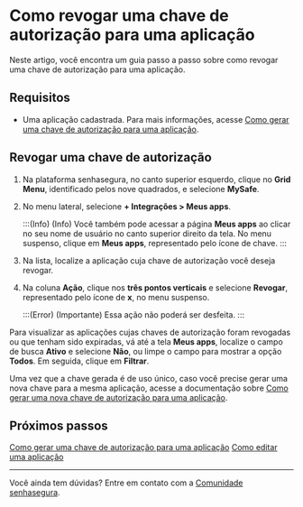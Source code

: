 # Como revogar uma chave de autorização para uma aplicação

Neste artigo, você encontra um guia passo a passo sobre como revogar uma chave de autorização para uma aplicação.

## Requisitos

* Uma aplicação cadastrada. Para mais informações, acesse [Como gerar uma chave de autorização para uma aplicação](/v3-32/docs/pt/mysafe-myapps-how-to-generate-an-authorization-key).

## Revogar uma chave de autorização

1. Na plataforma senhasegura, no canto superior esquerdo, clique no **Grid Menu**, identificado pelos nove quadrados, e selecione **MySafe**.
2. No menu lateral, selecione **+ Integrações > Meus apps**.

    :::(Info) (Info)
    Você também pode acessar a página **Meus apps** ao clicar no seu nome de usuário no canto superior direito da tela. No menu suspenso, clique em **Meus apps**, representado pelo ícone de chave.
    :::
    
3. Na lista, localize a aplicação cuja chave de autorização você deseja revogar.
4. Na coluna **Ação**, clique nos **três pontos verticais** e selecione **Revogar**, representado pelo ícone de **x**, no menu suspenso.

    :::(Error) (Importante)
    Essa ação não poderá ser desfeita.
    :::
 
 
Para visualizar as aplicações cujas chaves de autorização foram revogadas ou que tenham sido expiradas, vá até a tela **Meus apps**, localize o campo de busca **Ativo** e selecione **Não**, ou limpe o campo para mostrar a opção **Todos**. Em seguida, clique em **Filtrar**.

Uma vez que a chave gerada é de uso único, caso você precise gerar uma nova chave para a mesma aplicação, acesse a documentação sobre [Como gerar uma nova chave de autorização para uma aplicação](/v3-32/docs/pt/mysafe-myapps-how-to-generate-an-authorization-key).

## **Próximos passos**
[Como gerar uma chave de autorização para uma aplicação](/v3-32/docs/pt/mysafe-myapps-how-to-generate-an-authorization-key)
[Como editar uma aplicação](/v3-32/docs/pt/mysafe-myapps-how-to-edit-an-application)


* * *

Você ainda tem dúvidas? Entre em contato com a [Comunidade senhasegura](https://community.senhasegura.io/).